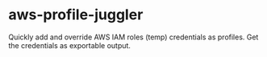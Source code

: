 # aws-profile-juggler
Quickly add and override AWS IAM roles (temp) credentials as profiles. Get the credentials as exportable output.
